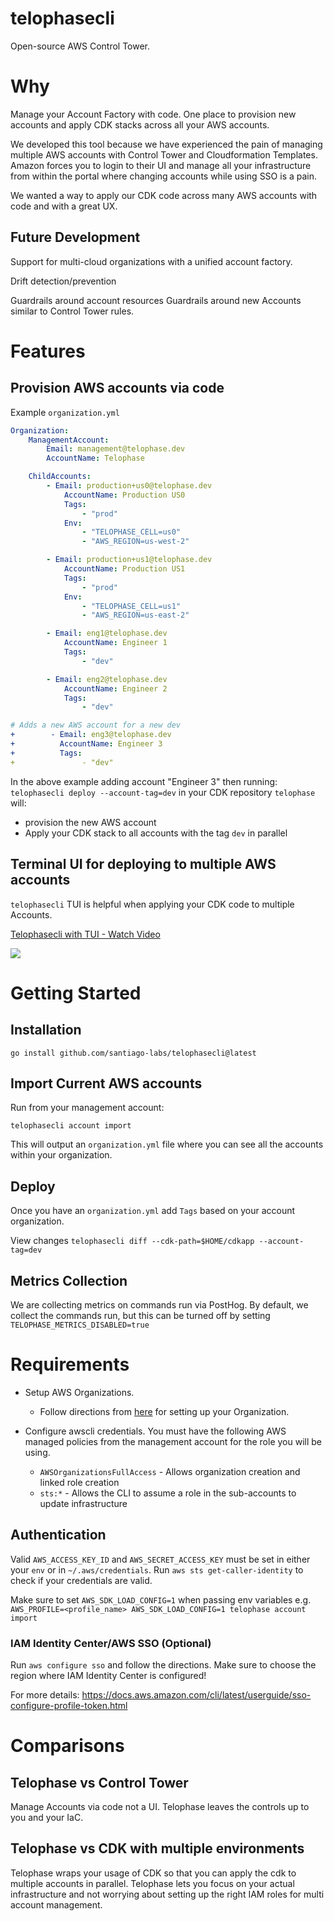 # telophasecli
Open-source AWS Control Tower.

# Why
Manage your Account Factory with code. One place to provision new accounts and
apply CDK stacks across all your AWS accounts.

We developed this tool because we have experienced the pain of managing multiple
AWS accounts with Control Tower and Cloudformation Templates. Amazon
forces you to login to their UI and manage all your infrastructure from within
the portal where changing accounts while using SSO is a pain. 

We wanted a way to apply our CDK code across many AWS accounts with code and
with a great UX.

## Future Development
Support for multi-cloud organizations with a unified account factory.

Drift detection/prevention

Guardrails around account resources 
Guardrails around new Accounts similar to Control Tower rules.

# Features
## Provision AWS accounts via code
Example `organization.yml`
```yml
Organization:
    ManagementAccount:
        Email: management@telophase.dev
        AccountName: Telophase 

    ChildAccounts:
        - Email: production+us0@telophase.dev
            AccountName: Production US0 
            Tags:
                - "prod"
            Env:
                - "TELOPHASE_CELL=us0"
                - "AWS_REGION=us-west-2"

        - Email: production+us1@telophase.dev
            AccountName: Production US1
            Tags:
                - "prod"
            Env:
                - "TELOPHASE_CELL=us1"
                - "AWS_REGION=us-east-2"

        - Email: eng1@telophase.dev
            AccountName: Engineer 1 
            Tags:
                - "dev"

        - Email: eng2@telophase.dev
            AccountName: Engineer 2 
            Tags:
                - "dev"

# Adds a new AWS account for a new dev
+        - Email: eng3@telophase.dev
+          AccountName: Engineer 3
+          Tags:
+               - "dev"
```

In the above example adding account "Engineer 3" then running:
`telophasecli deploy --account-tag=dev` in your CDK repository `telophase` will:
- provision the new AWS account
- Apply your CDK stack to all accounts with the tag `dev` in parallel

## Terminal UI for deploying to multiple AWS accounts 
`telophasecli` TUI is helpful when applying your CDK code to multiple Accounts.

<div>
    <a href="https://www.loom.com/share/f55b9436b50a4861adc84be6e1506dbf">
      <p>Telophasecli with TUI - Watch Video</p>
    </a>
    <a href="https://www.loom.com/share/f55b9436b50a4861adc84be6e1506dbf">
      <img style="max-width:300px;" src="https://cdn.loom.com/sessions/thumbnails/f55b9436b50a4861adc84be6e1506dbf-with-play.gif">
    </a>
</div>

# Getting Started 
## Installation
```
go install github.com/santiago-labs/telophasecli@latest
```
## Import Current AWS accounts
Run from your management account:
```
telophasecli account import
```

This will output an `organization.yml` file where you can see all the accounts within your organization.

## Deploy
Once you have an `organization.yml` add `Tags` based on your account organization.

View changes
`telophasecli diff --cdk-path=$HOME/cdkapp --account-tag=dev`

## Metrics Collection
We are collecting metrics on commands run via PostHog. By default, we collect the
commands run, but this can be turned off by setting
`TELOPHASE_METRICS_DISABLED=true`

# Requirements
- Setup AWS Organizations. 
    - Follow directions from [here](https://docs.aws.amazon.com/organizations/latest/userguide/orgs_tutorials_basic.html) for setting up your Organization.

- Configure awscli credentials. You must have the following AWS managed policies from the management account for the role you will be using.
    -  `AWSOrganizationsFullAccess` - Allows organization creation and linked role creation
    - `sts:*` - Allows the CLI to assume a role in the sub-accounts to update infrastructure

## Authentication
Valid `AWS_ACCESS_KEY_ID` and `AWS_SECRET_ACCESS_KEY` must be set in either your `env` or in `~/.aws/credentials`. Run `aws sts get-caller-identity` to check if your credentials are valid.

Make sure to set `AWS_SDK_LOAD_CONFIG=1` when passing env variables e.g. `AWS_PROFILE=<profile_name> AWS_SDK_LOAD_CONFIG=1 telophase account import`

### IAM Identity Center/AWS SSO (Optional)
Run `aws configure sso` and follow the directions. Make sure to choose the region where IAM Identity Center is configured!

For more details:
https://docs.aws.amazon.com/cli/latest/userguide/sso-configure-profile-token.html

# Comparisons
## Telophase vs Control Tower
Manage Accounts via code not a UI. Telophase leaves the controls up to you and your IaC.

## Telophase vs CDK with multiple environments
Telophase wraps your usage of CDK so that you can apply the cdk to multiple
accounts in parallel. Telophase lets you focus on your actual infrastructure and
not worrying about setting up the right IAM roles for multi account management.
